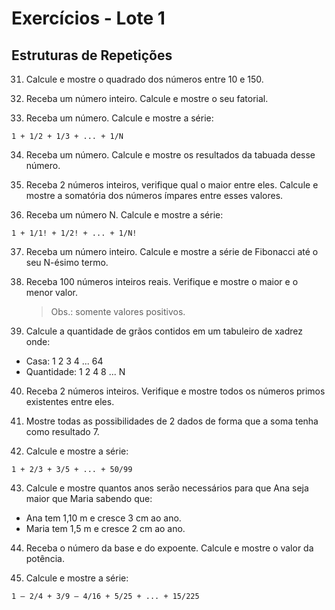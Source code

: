 # Exercícios - Lote 1
## Estruturas de Repetições

31. Calcule e mostre o quadrado dos números entre 10 e 150.  

32. Receba um número inteiro. Calcule e mostre o seu fatorial.  

33. Receba um número. Calcule e mostre a série:  
   ```
   1 + 1/2 + 1/3 + ... + 1/N
   ```

34. Receba um número. Calcule e mostre os resultados da tabuada desse número.  

35. Receba 2 números inteiros, verifique qual o maior entre eles. Calcule e mostre a somatória dos números ímpares entre esses valores.  

36. Receba um número N. Calcule e mostre a série:  
   ```
   1 + 1/1! + 1/2! + ... + 1/N!
   ```

37. Receba um número inteiro. Calcule e mostre a série de Fibonacci até o seu N-ésimo termo.  

38. Receba 100 números inteiros reais. Verifique e mostre o maior e o menor valor.  
    > Obs.: somente valores positivos.  

39. Calcule a quantidade de grãos contidos em um tabuleiro de xadrez onde:  
   - Casa: 1 2 3 4 ... 64  
   - Quantidade: 1 2 4 8 ... N  

40. Receba 2 números inteiros. Verifique e mostre todos os números primos existentes entre eles.  

41. Mostre todas as possibilidades de 2 dados de forma que a soma tenha como resultado 7.  

42. Calcule e mostre a série:  
   ```
   1 + 2/3 + 3/5 + ... + 50/99
   ```

43. Calcule e mostre quantos anos serão necessários para que Ana seja maior que Maria sabendo que:  
   - Ana tem 1,10 m e cresce 3 cm ao ano.  
   - Maria tem 1,5 m e cresce 2 cm ao ano.  

44. Receba o número da base e do expoente. Calcule e mostre o valor da potência.  

45. Calcule e mostre a série:  
   ```
   1 – 2/4 + 3/9 – 4/16 + 5/25 + ... + 15/225
   ```
